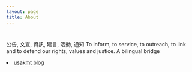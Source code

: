 ```yaml
---
layout: page
title: About
---
```

#
公告, 文宣, 資訊, 建言, 活動, 通知 
To inform, to service, to outreach, to link and to defend our rights, values and justice. 
A bilingual bridge

<li> <a href="http://classic-blog.udn.com/usakmt" > usakmt blog </a></li>
